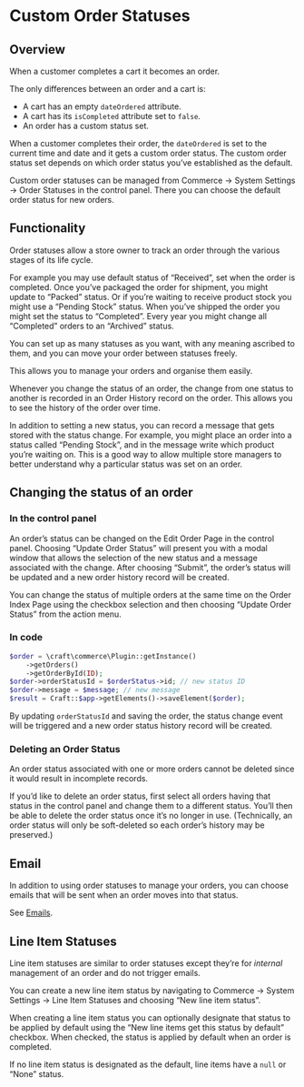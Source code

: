 # Custom Order Statuses

## Overview

When a customer completes a cart it becomes an order.

The only differences between an order and a cart is:

- A cart has an empty `dateOrdered` attribute.
- A cart has its `isCompleted` attribute set to `false`.
- An order has a custom status set.

When a customer completes their order, the `dateOrdered` is set to the current time and date and it gets a custom order status. The custom order status set depends on which order status you’ve established as the default.

Custom order statuses can be managed from Commerce → System Settings → Order Statuses in the control panel. There you can choose the default order status for new orders.

## Functionality

Order statuses allow a store owner to track an order through the various stages of its life cycle.

For example you may use default status of “Received”, set when the order is completed. Once you’ve packaged the order for shipment, you might update to “Packed” status. Or if you’re waiting to receive product stock you might use a “Pending Stock” status. When you’ve shipped the order you might set the status to “Completed”. Every year you might change all “Completed” orders to an “Archived” status.

You can set up as many statuses as you want, with any meaning ascribed to them, and you can move your order between statuses freely.

This allows you to manage your orders and organise them easily.

Whenever you change the status of an order, the change from one status to another is recorded in an Order History record on the order. This allows you to see the history of the order over time.

In addition to setting a new status, you can record a message that gets stored with the status change. For example, you might place an order into a status called “Pending Stock”, and in the message write which product you’re waiting on. This is a good way to allow multiple store managers to better understand why a particular status was set on an order.

## Changing the status of an order

### In the control panel

An order’s status can be changed on the Edit Order Page in the control panel. Choosing “Update Order Status” will present you with a modal window that allows the selection of the new status and a message associated with the change. After choosing “Submit”, the order’s status will be updated and a new order history record will be created.

You can change the status of multiple orders at the same time on the Order Index Page using the checkbox selection and then choosing “Update Order Status” from the action menu.

### In code

```php
$order = \craft\commerce\Plugin::getInstance()
    ->getOrders()
    ->getOrderById(ID);
$order->orderStatusId = $orderStatus->id; // new status ID
$order->message = $message; // new message
$result = Craft::$app->getElements()->saveElement($order);
```

By updating `orderStatusId` and saving the order, the status change event will be triggered and a new order status history record will be created.

### Deleting an Order Status

An order status associated with one or more orders cannot be deleted since it would result in incomplete records.

If you’d like to delete an order status, first select all orders having that status in the control panel and change them to a different status. You’ll then be able to delete the order status once it’s no longer in use. (Technically, an order status will only be soft-deleted so each order’s history may be preserved.)

## Email

In addition to using order statuses to manage your orders, you can choose emails that will be sent when an order moves into that status.

See [Emails](emails.md).

## Line Item Statuses

Line item statuses are similar to order statuses except they’re for *internal* management of an order and do not trigger emails.

You can create a new line item status by navigating to Commerce → System Settings → Line Item Statuses and choosing “New line item status”.

When creating a line item status you can optionally designate that status to be applied by default using the “New line items get this status by default” checkbox. When checked, the status is applied by default when an order is completed.

If no line item status is designated as the default, line items have a `null` or “None” status.